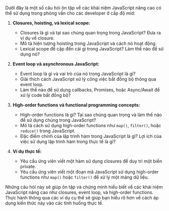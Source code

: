 Dưới đây là một số câu hỏi ôn tập về các khái niệm JavaScript nâng cao có thể sử dụng trong phỏng vấn cho các developer ở cấp độ mid:

1. **Closures, hoisting, và lexical scope:**

   - Closures là gì và tại sao chúng quan trọng trong JavaScript? Đưa ra ví dụ về closure.
   - Mô tả hiện tượng hoisting trong JavaScript và cách nó hoạt động.
   - Lexical scope đề cập đến cái gì trong JavaScript? Làm thế nào để sử dụng nó?

2. **Event loop và asynchronous JavaScript:**

   - Event loop là gì và vai trò của nó trong JavaScript là gì?
   - Giải thích cách JavaScript xử lý công việc bất đồng bộ thông qua event loop.
   - Làm thế nào để sử dụng callbacks, Promises, hoặc Async/Await để xử lý code bất đồng bộ?

3. **High-order functions và functional programming concepts:**

   - High-order functions là gì? Tại sao chúng quan trọng và làm thế nào để sử dụng chúng trong JavaScript?
   - Mô tả cách sử dụng high-order functions như `map()`, `filter()`, hoặc `reduce()` trong JavaScript.
   - Đặc điểm chính của lập trình hàm trong JavaScript là gì? Lợi ích của việc sử dụng lập trình hàm trong thực tế là gì?

4. **Ví dụ thực tế:**
   - Yêu cầu ứng viên viết một hàm sử dụng closures để duy trì một biến private.
   - Yêu cầu ứng viên viết một đoạn mã JavaScript sử dụng high-order functions như `map()` hoặc `filter()` để xử lý một mảng dữ liệu.

Những câu hỏi này sẽ giúp ôn tập và chứng minh hiểu biết về các khái niệm JavaScript nâng cao như closures, event loop, và high-order functions. Thực hành thông qua các ví dụ cụ thể sẽ giúp bạn hiểu rõ hơn về cách áp dụng kiến thức này vào các tình huống thực tế.

